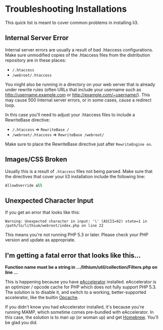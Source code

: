 # Troubleshooting Installations

This quick list is meant to cover common problems in installing li3.

## Internal Server Error

Internal server errors are usually a result of bad .htaccess configurations. Make sure unmodified copies of the .htaccess files from the distribution repository are in these places:

 * `/.htaccess`
 * `/webroot/.htaccess`

You might also be running in a directory on your web server that is already under rewrite rules (often URLs that include your username such as http://username.example.com or http://example.com/~username/). This may cause 500 Internal server errors, or in some cases, cause a redirect loop.

In this case you'll need to adjust your .htaccess files to include a RewriteBase directive:

 * `/.htaccess` => `RewriteBase /`
 * `/webroot/.htaccess` => `RewriteBase /webroot/`

Make sure to place the RewriteBase directive just after `RewriteEngine on`.

## Images/CSS Broken

Usually this is a result of `.htaccess` files not being parsed. Make sure that the directives that cover your li3 installation include the following line:

```apache
AllowOverride all
```

## Unexpected Character Input

If you get an error that looks like this:

```text
Warning: Unexpected character in input: '\' (ASCII=92) state=1 in /path/to/lithium/webroot/index.php on line 22
```

This means you're not running PHP 5.3 or later.  Please check your PHP version and update as appropriate.

## I'm getting a fatal error that looks like this...

**Function name must be a string in .../lithium/util/collection/Filters.php on line ...**

This is happening because you have [eAccelerator](http://eaccelerator.net/) installed.
eAccelerator is an optimizer / opcode cache for PHP which does not fully support PHP 5.3.
The solution is to disable it, and switch to a working, better-supported accelerator, like
the builtin [Opcache](http://php.net/manual/en/book.opcache.php).

If you didn't know you had eAccelerator installed, it's because you're running MAMP, which
sometime comes pre-bundled with eAccelerator. In this case, the solution is to man up (or
woman up) and get [Homebrew](https://github.com/mxcl/homebrew). You'll be glad you did.


